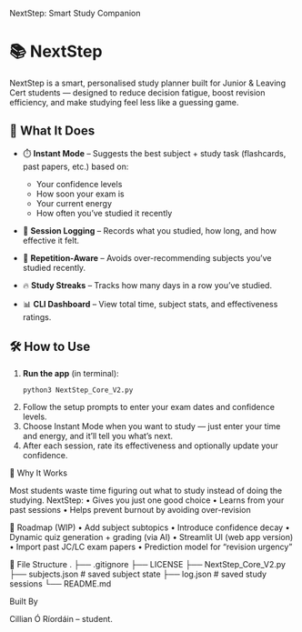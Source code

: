 NextStep: Smart Study Companion

# 📚 NextStep

NextStep is a smart, personalised study planner built for Junior & Leaving Cert students — designed to reduce decision fatigue, boost revision efficiency, and make studying feel less like a guessing game.

## 🚀 What It Does

- ⏱️ **Instant Mode** – Suggests the best subject + study task (flashcards, past papers, etc.) based on:
  - Your confidence levels
  - How soon your exam is
  - Your current energy
  - How often you’ve studied it recently

- 📒 **Session Logging** – Records what you studied, how long, and how effective it felt.

- 🔁 **Repetition-Aware** – Avoids over-recommending subjects you’ve studied recently.

- 🔥 **Study Streaks** – Tracks how many days in a row you’ve studied.

- 📊 **CLI Dashboard** – View total time, subject stats, and effectiveness ratings.

## 🛠 How to Use

1. **Run the app** (in terminal):
   ```bash
   python3 NextStep_Core_V2.py
2.	Follow the setup prompts to enter your exam dates and confidence levels.
3.	Choose Instant Mode when you want to study — just enter your time and energy, and it’ll tell you what’s next.
4.	After each session, rate its effectiveness and optionally update your confidence.

🧠 Why It Works

Most students waste time figuring out what to study instead of doing the studying. NextStep:
	•	Gives you just one good choice
	•	Learns from your past sessions
	•	Helps prevent burnout by avoiding over-revision

🧪 Roadmap (WIP)
	•	Add subject subtopics
	•	Introduce confidence decay
	•	Dynamic quiz generation + grading (via AI)
	•	Streamlit UI (web app version)
	•	Import past JC/LC exam papers
	•	Prediction model for “revision urgency”

 📁 File Structure
 .
├── .gitignore
├── LICENSE
├── NextStep_Core_V2.py
├── subjects.json          # saved subject state
├── log.json               # saved study sessions
└── README.md

Built By

Cillian Ó Ríordáin – student.
